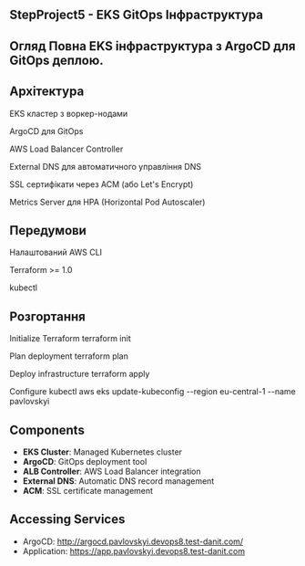 
## StepProject5 - EKS GitOps Інфраструктура
## Огляд Повна EKS інфраструктура з ArgoCD для GitOps деплою.

## Архітектура
EKS кластер з воркер-нодами

ArgoCD для GitOps

AWS Load Balancer Controller

External DNS для автоматичного управління DNS

SSL сертифікати через ACM (або Let's Encrypt)

Metrics Server для HPA (Horizontal Pod Autoscaler)

## Передумови
Налаштований AWS CLI

Terraform >= 1.0

kubectl

## Розгортання
Initialize Terraform
terraform init

Plan deployment
terraform plan

Deploy infrastructure
terraform apply

Configure kubectl
aws eks update-kubeconfig --region eu-central-1 --name pavlovskyi

## Components
- **EKS Cluster**: Managed Kubernetes cluster
- **ArgoCD**: GitOps deployment tool
- **ALB Controller**: AWS Load Balancer integration
- **External DNS**: Automatic DNS record management
- **ACM**: SSL certificate management

## Accessing Services
- ArgoCD: http://argocd.pavlovskyi.devops8.test-danit.com/
- Application: https://app.pavlovskyi.devops8.test-danit.com
